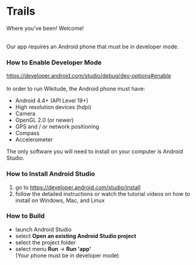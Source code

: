 # Trails
Where you've been!
Welcome!

</br> Our app requires an Android phone that must be in developer mode.</br>
### How to Enable Developer Mode
https://developer.android.com/studio/debug/dev-options#enable
</br></br>
In order to run Wikitude, the Android phone must have:
- Android 4.4+ (API Level 19+)
- High resolution devices (hdpi)
- Camera
- OpenGL 2.0 (or newer)
- GPS and / or network positioning
- Compass
- Accelerometer

The only software you will need to install on your computer is Android Studio.</br> 
### How to Install Android Studio
1. go to https://developer.android.com/studio/install
2. follow the detailed instructions or watch the tutorial videos on how to install on Windows, Mac, and Linux

### How to Build
* launch Android Studio
* select **Open an existing Android Studio project**
* select the project folder
* select menu **Run** -> **Run 'app'**
</br> (Your phone must be in developer mode)
